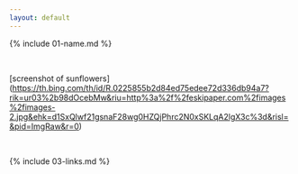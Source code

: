 ```yaml
---
layout: default
---
```


{% include 01-name.md %}

<br>


[screenshot of sunflowers] (https://th.bing.com/th/id/R.0225855b2d84ed75edee72d336db94a7?rik=ur03%2b98dOcebMw&riu=http%3a%2f%2feskipaper.com%2fimages%2fimages-2.jpg&ehk=d1SxQlwf21gsnaF28wg0HZQjPhrc2N0xSKLqA2lgX3c%3d&risl=&pid=ImgRaw&r=0)

<br>

{% include 03-links.md %}

